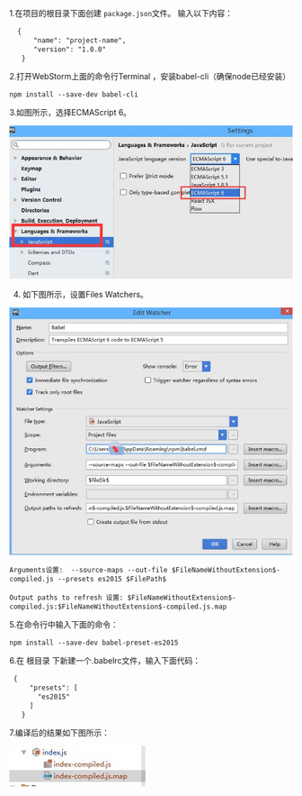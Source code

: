 1.在项目的根目录下面创建 `package.json`文件。
输入以下内容：

```
  {
      "name": "project-name",
      "version": "1.0.0"
   }
```
2.打开WebStorm上面的命令行Terminal ，安装babel-cli（确保node已经安装）

```
npm install --save-dev babel-cli
```
3.如图所示，选择ECMAScript 6。

![](../image/babel-1.jpg)

4. 如下图所示，设置Files Watchers。

![](../image/babel-2.jpg)

```
Arguments设置:  --source-maps --out-file $FileNameWithoutExtension$-compiled.js --presets es2015 $FilePath$

Output paths to refresh 设置: $FileNameWithoutExtension$-compiled.js:$FileNameWithoutExtension$-compiled.js.map
```
5.在命令行中输入下面的命令：
```
npm install --save-dev babel-preset-es2015
```
6.在 根目录 下新建一个.babelrc文件，输入下面代码：
```
 {
     "presets": [
       "es2015"
     ]
   }
```
7.编译后的结果如下图所示：

![](../image/babel-3.jpg)
